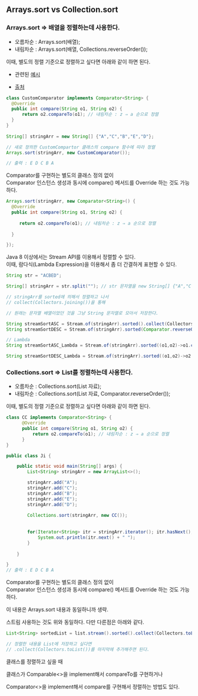 ## Arrays.sort vs Collection.sort 

### Arrays.sort ⇒ 배열을 정렬하는데 사용한다.

- 오름차순 : Arrays.sort(배열);
- 내림차순 : Arrays.sort(배열, Collections.reverseOrder());

이때, 별도의 정렬 기준으로 정렬하고 싶다면 아래와 같이 하면 된다.

- 관련된 [예시](https://github.com/sponbob-pat/TIL/blob/main/CodingTest/%EC%A0%95%EB%A0%AC/%EB%8B%A8%EC%96%B4%EC%A0%95%EB%A0%AC.md)

- [출처](https://ifuwanna.tistory.com/232)
``` java
class CustomComparator implements Comparator<String> { 
  @Override 
  public int compare(String o1, String o2) { 
      return o2.compareTo(o1); // 내림차순 : z ⇒ a 순으로 정렬
  } 
} 
  
String[] stringArr = new String[] {"A","C","B","E","D"}; 

// 새로 정의한 CustomCompartor 클래스의 compare 함수에 따라 정렬
Arrays.sort(stringArr, new CustomComparator()); 

// 출력 : E D C B A

```
Comparator를 구현하는 별도의 클래스 정의 없이  
Comparator 인스턴스 생성과 동시에 compare() 메서드를 Override 하는 것도 가능하다.

``` java
Arrays.sort(stringArr, new Comparator<String>() { 
  @Override
  public int compare(String o1, String o2) { 
    
     return o2.compareTo(o1); // 내림차순 : z ⇒ a 순으로 정렬
     
  }

}); 
```

Java 8 이상에서는 Stream API를 이용해서 정렬할 수 있다.  
이때, 람다식(Lambda Expression)을 이용해서 좀 더 간결하게 표현할 수 있다.

``` java
String str = "ACBED"; 

String[] stringArr = str.split(""); // str 문자열을 new String[] {"A","C","F","E","D"} 배열로 변환 

// stringArr를 sorted에 의해서 정렬하고 나서
// collect(Collectors.joining())을 통해 

// 원래는 문자열 배열이었던 것을 그냥 String 문자열로 모아서 저장한다. 

String streamSortASC = Stream.of(stringArr).sorted().collect(Collectors.joining()); // 오름차순 
String streamSortDESC = Stream.of(stringArr).sorted(Comparator.reverseOrder()).collect(Collectors.joining()); // 내림차순 

// Lambda 
String streamSortASC_Lambda = Stream.of(stringArr).sorted((o1,o2)->o1.compareTo(o2)).collect(Collectors.joining()); // 오름차순 

String streamSortDESC_Lambda = Stream.of(stringArr).sorted((o1,o2)->o2.compareTo(o1)).collect(Collectors.joining()); // 내림차순

```


### Collections.sort ⇒ List를 정렬하는데 사용한다.

- 오름차순 : Collections.sort(List 자료);
- 내림차순 : Collections.sort(List 자료, Comparator.reverseOrder()); 

이때, 별도의 정렬 기준으로 정렬하고 싶다면 아래와 같이 하면 된다.

``` java
class CC implements Comparator<String> { 
	  @Override 
	  public int compare(String o1, String o2) { 
	      return o2.compareTo(o1); // 내림차순 : z ⇒ a 순으로 정렬
	  } 
}

public class Ji { 

	public static void main(String[] args) {
		List<String> stringArr = new ArrayList<>(); 

		stringArr.add("A"); 
		stringArr.add("C"); 
		stringArr.add("B"); 
		stringArr.add("E"); 
		stringArr.add("D"); 
		
		Collections.sort(stringArr, new CC()); 	
		
		
		for(Iterator<String> itr = stringArr.iterator(); itr.hasNext();) {
			System.out.println(itr.next() + " ");
		}
		
	}

}
// 출력 : E D C B A
```
Comparator를 구현하는 별도의 클래스 정의 없이  
Comparator 인스턴스 생성과 동시에 compare() 메서드를 Override 하는 것도 가능하다.

이 내용은 Arrays.sort 내용과 동일하니까 생략.

스트림 사용하는 것도 위와 동일하다. 다만 다른점은 아래와 같다.

``` java
List<String> sortedList = list.stream().sorted().collect(Collectors.toList());

// 정렬한 내용을 List에 저장하고 싶다면
// .collect(Collectors.toList())를 마지막에 추가해주면 된다.
```

클래스를 정렬하고 싶을 때

클래스가 Comparable<>을 implement해서 compareTo를 구현하거나

Comparator<>을 implement해서 compare를 구현해서 정렬하는 방법도 있다.

















